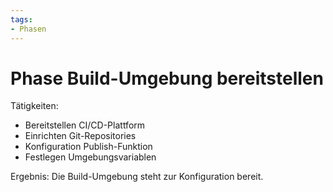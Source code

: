 ```yaml
---
tags:
- Phasen
---
```

# Phase Build-Umgebung bereitstellen

Tätigkeiten:

* Bereitstellen CI/CD-Plattform
* Einrichten Git-Repositories
* Konfiguration Publish-Funktion
* Festlegen Umgebungsvariablen

Ergebnis: Die Build-Umgebung steht zur Konfiguration bereit.
